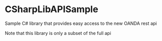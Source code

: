 CSharpLibAPISample
==================

Sample C# library that provides easy access to the new OANDA rest api

Note that this library is only a subset of the full api
